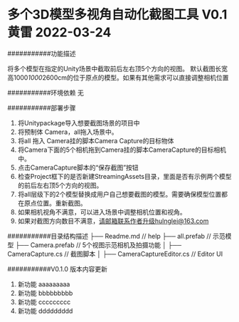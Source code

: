 		
多个3D模型多视角自动化截图工具 V0.1
黄雷 2022-03-24
===========================

###########功能描述

将多个模型在指定的Unity场景中截取前后左右顶5个方向的视图。
默认截图长宽高1000*1000*2600cm的位于原点的模型。如果有其他需求可以直接调整相机位置

###########环境依赖
无

###########部署步骤
1. 将Unitypackage导入想要截图场景的项目中
2. 将预制体 Camera，all拖入场景中。
3. 将all 拖入 Camera挂的脚本Camera Capture的目标物体
4. 将Camera下面的5个相机拖到Camera挂的脚本CameraCapture的目标相机中。
5. 点击CameraCapture脚本的“保存截图”按钮
6. 检查Project框下的是否新建StreamingAssets目录，里面是否有示例两个模型的前后左右顶5个方向的视图。
7. 将all层级下的2个模型替换成用户自己想要截图的模型。需要确保模型位置都在原点位置。重新截图。
8. 如果相机视角不满意，可以进入场景中调整相机位置和视角。
9. 如果对截图方向数目不满意，请邮箱联系作者升级hulnglei@163.com

###########目录结构描述
├── Readme.md                   // help
├── all.prefab                  // 示范模型
├── Camera.prefab               // 5个视图示范相机及拍摄功能
│   ├── CameraCapture.cs		// 截图脚本
│   ├── CameraCaptureEditor.cs	// Editor UI




###########V0.1.0 版本内容更新
1. 新功能     aaaaaaaaa
2. 新功能     bbbbbbbbb
3. 新功能     ccccccccc
4. 新功能     ddddddddd